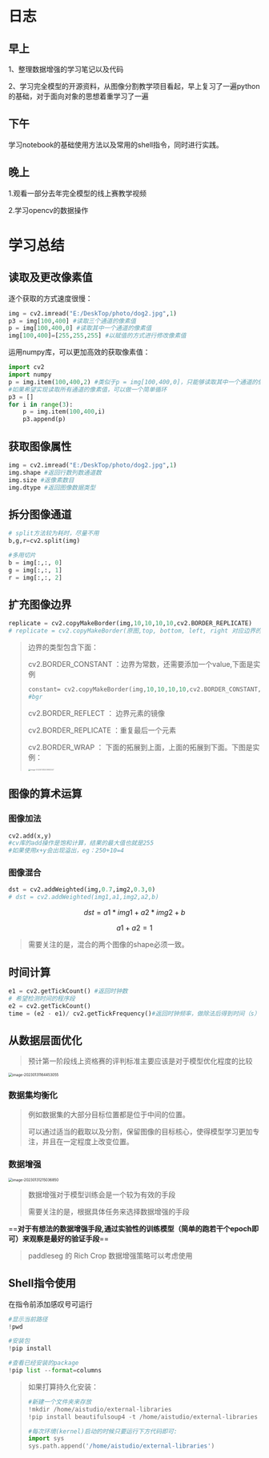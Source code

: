 # 日志

## 早上

1、整理数据增强的学习笔记以及代码

2、学习完全模型的开源资料，从图像分割教学项目看起，早上复习了一遍python的基础，对于面向对象的思想着重学习了一遍

## 下午

学习notebook的基础使用方法以及常用的shell指令，同时进行实践。

## 晚上

1.观看一部分去年完全模型的线上赛教学视频

2.学习opencv的数据操作

# 学习总结

## 读取及更改像素值

逐个获取的方式速度很慢：

```python
img = cv2.imread("E:/DeskTop/photo/dog2.jpg",1)
p3 = img[100,400] #读取三个通道的像素值
p = img[100,400,0] #读取其中一个通道的像素值
img[100,400]=[255,255,255] #以赋值的方式进行修改像素值
```

运用numpy库，可以更加高效的获取像素值：

```python 
import cv2
import numpy 
p = img.item(100,400,2) #类似于p = img[100,400,0]，只能够读取其中一个通道的像素值
#如果希望实现读取所有通道的像素值，可以做一个简单循环
p3 = []
for i in range(3):
    p = img.item(100,400,i)
    p3.append(p)
```

## 获取图像属性

```python
img = cv2.imread("E:/DeskTop/photo/dog2.jpg",1)
img.shape #返回行数列数通道数
img.size #返像素数目
img.dtype #返回图像数据类型
```

## 拆分图像通道

```python
# split方法较为耗时，尽量不用
b,g,r=cv2.split(img)

#多用切片
b = img[:,:, 0]
g = img[:,:, 1]
r = img[:,:, 2]
```

## 扩充图像边界

```python
replicate = cv2.copyMakeBorder(img,10,10,10,10,cv2.BORDER_REPLICATE)
# replicate = cv2.copyMakeBorder(原图,top, bottom, left, right 对应边界的像素数目,添加的边界类型)
```

> 边界的类型包含下面：
>
> cv2.BORDER_CONSTANT  ：边界为常数，还需要添加一个value,下面是实例
>
> ```python
> constant= cv2.copyMakeBorder(img,10,10,10,10,cv2.BORDER_CONSTANT,value=[255,0,0])
> #bgr
> ```
>
> cv2.BORDER_REFLECT ： 边界元素的镜像
>
> cv2.BORDER_REPLICATE ：重复最后一个元素
>
> cv2.BORDER_WRAP ： 下面的拓展到上面，上面的拓展到下面。下图是实例：
>
> <img src="https://yoga-typora-photo.oss-cn-beijing.aliyuncs.com/typora_img/image-20230131203900347.png" alt="image-20230131203900347" style="zoom: 25%;" />



## 图像的算术运算

### 图像加法

```python
cv2.add(x,y)
#cv库的add操作是饱和计算，结果的最大值也就是255
#如果使用x+y会出现溢出，eg：250+10=4
```

### 图像混合

```python
dst = cv2.addWeighted(img,0.7,img2,0.3,0)
# dst = cv2.addWeighted(img1,a1,img2,a2,b)
```

$$
dst = a1*img1 + a2*img2+b 
$$

$$
a1+a2 =1
$$

> 需要关注的是，混合的两个图像的shape必须一致。



## 时间计算

```python
e1 = cv2.getTickCount() #返回时钟数
# 希望检测时间的程序段
e2 = cv2.getTickCount()
time = (e2 - e1)/ cv2.getTickFrequency()#返回时钟频率，做除法后得到时间（s）
```

## 从数据层面优化

> 预计第一阶段线上资格赛的评判标准主要应该是对于模型优化程度的比较

<img src="https://yoga-typora-photo.oss-cn-beijing.aliyuncs.com/typora_img/image-20230131164453055-1675174741564-4.png" alt="image-20230131164453055" style="zoom:50%;" />

### 数据集均衡化

> 例如数据集的大部分目标位置都是位于中间的位置。
>
> 可以通过适当的截取以及分割，保留图像的目标核心，使得模型学习更加专注，并且在一定程度上改变位置。



### 数据增强

<img src="https://yoga-typora-photo.oss-cn-beijing.aliyuncs.com/typora_img/image-20230131215036850-1675174741565-6.png" alt="image-20230131215036850" style="zoom: 50%;" />

> 数据增强对于模型训练会是一个较为有效的手段
>
> 需要关注的是，根据具体任务来选择数据增强的手段

==**对于有想法的数据增强手段,通过实验性的训练模型（简单的跑若干个epoch即可）来观察是最好的验证手段**==

> paddleseg 的 Rich Crop 数据增强策略可以考虑使用





## Shell指令使用

在指令前添加感叹号可运行

```python
#显示当前路径
!pwd

#安装包
!pip install

#查看已经安装的package
!pip list --format=columns
```

> 如果打算持久化安装：
>
> ```python
> #新建一个文件夹来存放
> !mkdir /home/aistudio/external-libraries
> !pip install beautifulsoup4 -t /home/aistudio/external-libraries
> 
> #每次环境(kernel)启动的时候只要运行下方代码即可:
> import sys
> sys.path.append('/home/aistudio/external-libraries')
> ```







